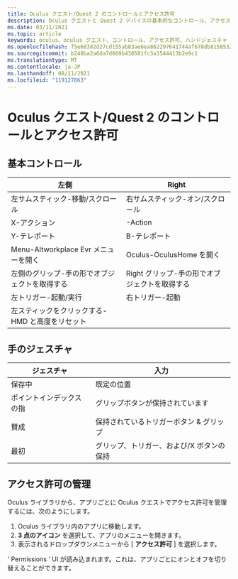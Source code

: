 ```yaml
---
title: Oculus クエスト/Quest 2 のコントロールとアクセス許可
description: Oculus クエストと Quest 2 デバイスの基本的なコントロール、アクセス許可の管理、およびハンドジェスチャの使用について説明します。
ms.date: 03/11/2021
ms.topic: article
keywords: oculus、oculus クエスト、コントロール、アクセス許可、ハンドジェスチャ
ms.openlocfilehash: f5e68382d27cd155ab83ae6ea862297641744af678db8158532a6030341c8c7a
ms.sourcegitcommit: b248ba2a6da7d669b430581fc3a1544413b2e9c1
ms.translationtype: MT
ms.contentlocale: ja-JP
ms.lasthandoff: 08/11/2021
ms.locfileid: "119127863"
---
```

# <a name="oculus-questquest-2-controls-and-permissions"></a>Oculus クエスト/Quest 2 のコントロールとアクセス許可

## <a name="basic-controls"></a>基本コントロール

<!-- Missing images -->

| 左側 | Right |
|---|---|
| 左サムスティック-移動/スクロール | 右サムスティック-オン/スクロール |
| X-アクション | -Action |
| Y-テレポート | B-テレポート |
| Menu-Altworkplace Evr メニューを開く | Oculus-OculusHome を開く |
| 左側のグリップ-手の形でオブジェクトを取得する | Right グリップ-手の形でオブジェクトを取得する |
| 左トリガー-起動/実行 | 右トリガー-起動 |
| 左スティックをクリックする-HMD と高度をリセット |  |

## <a name="hand-gestures"></a>手のジェスチャ

| ジェスチャ | 入力 |
|---|---|
| 保存中 | 既定の位置 |
| ポイントインデックスの指 | グリップボタンが保持されています |
| 賛成 | 保持されているトリガーボタン & グリップ |
| 最初 | グリップ、トリガー、および/X ボタンの保持 |

## <a name="managing-permissions"></a>アクセス許可の管理

<!-- Missing image -->

Oculus ライブラリから、アプリごとに Oculus クエストでアクセス許可を管理するには、次のようにします。

1. Oculus ライブラリ内のアプリに移動します。
2. **3 点のアイコン** を選択して、アプリのメニューを開きます。
3. 表示されるドロップダウンメニューから [ **アクセス許可** ] を選択します。

' Permissions ' UI が読み込まれます。これは、アプリごとにオンとオフを切り替えることができます。